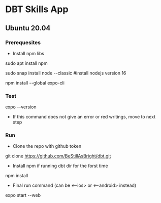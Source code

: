 # DBT Skills App 

## Ubuntu 20.04

### Prerequesites
- Install npm libs

sudo apt install npm   

sudo snap install node --classic #install nodejs version 16

npm install --global expo-cli

### Test
expo --version 

- If this command does not give an error or red writings, move to next step

### Run
- Clone the repo with github token

git clone https://github.com/BeStillAsBright/dbt.git

- Install npm if running dbt dir for the forst time


npm install
- Final run command (can be <--ios> or <--android> instead)


expo start --web 
